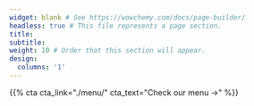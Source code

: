 ```yaml
---
widget: blank # See https://wowchemy.com/docs/page-builder/
headless: true # This file represents a page section.
title: 
subtitle:
weight: 10 # Order that this section will appear.
design:
  columns: '1'
---
```


{{% cta cta_link="./menu/" cta_text="Check our menu →" %}}